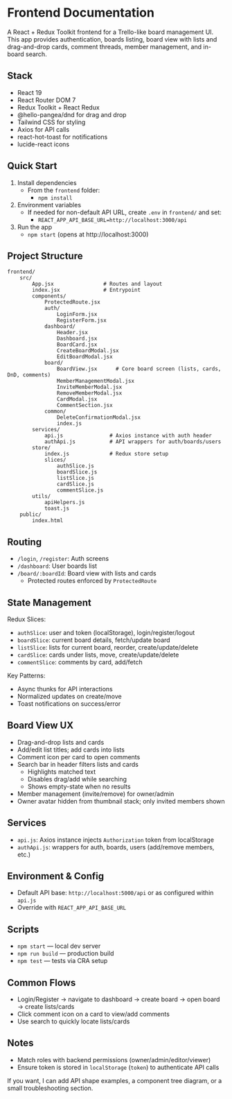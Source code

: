 # Frontend Documentation

A React + Redux Toolkit frontend for a Trello-like board management UI. This app provides authentication, boards listing, board view with lists and drag-and-drop cards, comment threads, member management, and in-board search.

## Stack
- React 19
- React Router DOM 7
- Redux Toolkit + React Redux
- @hello-pangea/dnd for drag and drop
- Tailwind CSS for styling
- Axios for API calls
- react-hot-toast for notifications
- lucide-react icons

## Quick Start
1. Install dependencies
	 - From the `frontend` folder:
		 - `npm install`
2. Environment variables
	 - If needed for non-default API URL, create `.env` in `frontend/` and set:
		 - `REACT_APP_API_BASE_URL=http://localhost:3000/api`
3. Run the app
	 - `npm start` (opens at http://localhost:3000)

## Project Structure
```
frontend/
	src/
		App.jsx                # Routes and layout
		index.jsx              # Entrypoint
		components/
			ProtectedRoute.jsx
			auth/
				LoginForm.jsx
				RegisterForm.jsx
			dashboard/
				Header.jsx
				Dashboard.jsx
				BoardCard.jsx
				CreateBoardModal.jsx
				EditBoardModal.jsx
			board/
				BoardView.jsx      # Core board screen (lists, cards, DnD, comments)
				MemberManagementModal.jsx
				InviteMemberModal.jsx
				RemoveMemberModal.jsx
				CardModal.jsx
				CommentSection.jsx
			common/
				DeleteConfirmationModal.jsx
				index.js
		services/
			api.js               # Axios instance with auth header
			authApi.js           # API wrappers for auth/boards/users
		store/
			index.js             # Redux store setup
			slices/
				authSlice.js
				boardSlice.js
				listSlice.js
				cardSlice.js
				commentSlice.js
		utils/
			apiHelpers.js
			toast.js
	public/
		index.html
```

## Routing
- `/login`, `/register`: Auth screens
- `/dashboard`: User boards list
- `/board/:boardId`: Board view with lists and cards
	- Protected routes enforced by `ProtectedRoute`

## State Management
Redux Slices:
- `authSlice`: user and token (localStorage), login/register/logout
- `boardSlice`: current board details, fetch/update board
- `listSlice`: lists for current board, reorder, create/update/delete
- `cardSlice`: cards under lists, move, create/update/delete
- `commentSlice`: comments by card, add/fetch

Key Patterns:
- Async thunks for API interactions
- Normalized updates on create/move
- Toast notifications on success/error

## Board View UX
- Drag-and-drop lists and cards
- Add/edit list titles; add cards into lists
- Comment icon per card to open comments
- Search bar in header filters lists and cards
	- Highlights matched text
	- Disables drag/add while searching
	- Shows empty-state when no results
- Member management (invite/remove) for owner/admin
- Owner avatar hidden from thumbnail stack; only invited members shown

## Services
- `api.js`: Axios instance injects `Authorization` token from localStorage
- `authApi.js`: wrappers for auth, boards, users (add/remove members, etc.)

## Environment & Config
- Default API base: `http://localhost:5000/api` or as configured within `api.js`
- Override with `REACT_APP_API_BASE_URL`

## Scripts
- `npm start` — local dev server
- `npm run build` — production build
- `npm test` — tests via CRA setup

## Common Flows
- Login/Register → navigate to dashboard → create board → open board → create lists/cards
- Click comment icon on a card to view/add comments
- Use search to quickly locate lists/cards

## Notes
- Match roles with backend permissions (owner/admin/editor/viewer)
- Ensure token is stored in `localStorage` (`token`) to authenticate API calls

If you want, I can add API shape examples, a component tree diagram, or a small troubleshooting section.
